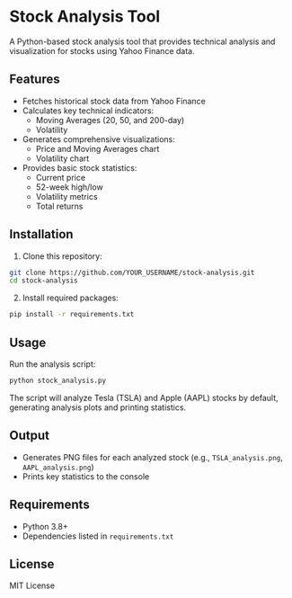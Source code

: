 # Stock Analysis Tool

A Python-based stock analysis tool that provides technical analysis and visualization for stocks using Yahoo Finance data.

## Features

- Fetches historical stock data from Yahoo Finance
- Calculates key technical indicators:
  - Moving Averages (20, 50, and 200-day)
  - Volatility
- Generates comprehensive visualizations:
  - Price and Moving Averages chart
  - Volatility chart
- Provides basic stock statistics:
  - Current price
  - 52-week high/low
  - Volatility metrics
  - Total returns

## Installation

1. Clone this repository:
```bash
git clone https://github.com/YOUR_USERNAME/stock-analysis.git
cd stock-analysis
```

2. Install required packages:
```bash
pip install -r requirements.txt
```

## Usage

Run the analysis script:
```bash
python stock_analysis.py
```

The script will analyze Tesla (TSLA) and Apple (AAPL) stocks by default, generating analysis plots and printing statistics.

## Output

- Generates PNG files for each analyzed stock (e.g., `TSLA_analysis.png`, `AAPL_analysis.png`)
- Prints key statistics to the console

## Requirements

- Python 3.8+
- Dependencies listed in `requirements.txt`

## License

MIT License 
